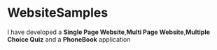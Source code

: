 # WebsiteSamples

I have developed a **Single Page Website**,**Multi Page Website**,**Multiple Choice Quiz** and a **PhoneBook** application  
